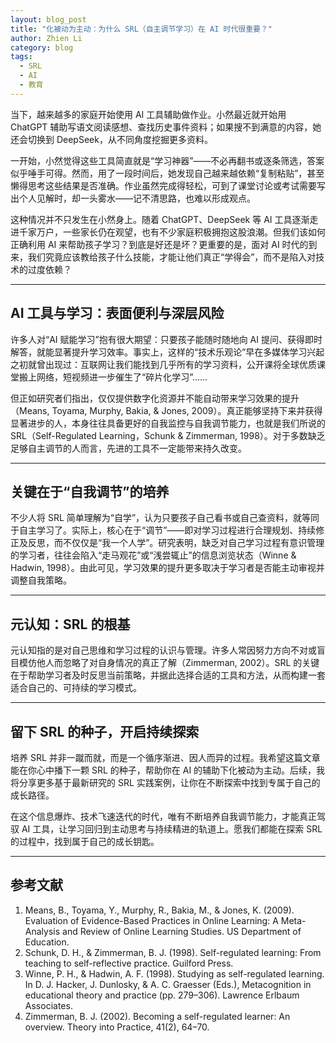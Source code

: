```yaml
---
layout: blog_post
title: "化被动为主动：为什么 SRL（自主调节学习）在 AI 时代很重要？"
author: Zhien Li
category: blog
tags:
  - SRL
  - AI
  - 教育
---
```


当下，越来越多的家庭开始使用 AI 工具辅助做作业。小然最近就开始用 ChatGPT 辅助写语文阅读感想、查找历史事件资料；如果搜不到满意的内容，她还会切换到 DeepSeek，从不同角度挖掘更多资料。

一开始，小然觉得这些工具简直就是“学习神器”——不必再翻书或逐条筛选，答案似乎唾手可得。然而，用了一段时间后，她发现自己越来越依赖“复制粘贴”，甚至懒得思考这些结果是否准确。作业虽然完成得轻松，可到了课堂讨论或考试需要写出个人见解时，却一头雾水——记不清思路，也难以形成观点。

这种情况并不只发生在小然身上。随着 ChatGPT、DeepSeek 等 AI 工具逐渐走进千家万户，一些家长仍在观望，也有不少家庭积极拥抱这股浪潮。但我们该如何正确利用 AI 来帮助孩子学习？到底是好还是坏？更重要的是，面对 AI 时代的到来，我们究竟应该教给孩子什么技能，才能让他们真正“学得会”，而不是陷入对技术的过度依赖？

---

## AI 工具与学习：表面便利与深层风险

许多人对“AI 赋能学习”抱有很大期望：只要孩子能随时随地向 AI 提问、获得即时解答，就能显著提升学习效率。事实上，这样的“技术乐观论”早在多媒体学习兴起之初就曾出现过：互联网让我们能找到几乎所有的学习资料，公开课将全球优质课堂搬上网络，短视频进一步催生了“碎片化学习”……

但正如研究者们指出，仅仅提供数字化资源并不能自动带来学习效果的提升（Means, Toyama, Murphy, Bakia, & Jones, 2009）。真正能够坚持下来并获得显著进步的人，本身往往具备更好的自我监控与自我调节能力，也就是我们所说的 SRL（Self-Regulated Learning，Schunk & Zimmerman, 1998）。对于多数缺乏足够自主调节的人而言，先进的工具不一定能带来持久改变。

---

## 关键在于“自我调节”的培养

不少人将 SRL 简单理解为“自学”，认为只要孩子自己看书或自己查资料，就等同于自主学习了。实际上，核心在于“调节”——即对学习过程进行合理规划、持续修正及反思，而不仅仅是“我一个人学”。研究表明，缺乏对自己学习过程有意识管理的学习者，往往会陷入“走马观花”或“浅尝辄止”的信息浏览状态（Winne & Hadwin, 1998）。由此可见，学习效果的提升更多取决于学习者是否能主动审视并调整自我策略。

---

## 元认知：SRL 的根基

元认知指的是对自己思维和学习过程的认识与管理。许多人常因努力方向不对或盲目模仿他人而忽略了对自身情况的真正了解（Zimmerman, 2002）。SRL 的关键在于帮助学习者及时反思当前策略，并据此选择合适的工具和方法，从而构建一套适合自己的、可持续的学习模式。

---

## 留下 SRL 的种子，开启持续探索

培养 SRL 并非一蹴而就，而是一个循序渐进、因人而异的过程。我希望这篇文章能在你心中播下一颗 SRL 的种子，帮助你在 AI 的辅助下化被动为主动。后续，我将分享更多基于最新研究的 SRL 实践案例，让你在不断探索中找到专属于自己的成长路径。

在这个信息爆炸、技术飞速迭代的时代，唯有不断培养自我调节能力，才能真正驾驭 AI 工具，让学习回归到主动思考与持续精进的轨道上。愿我们都能在探索 SRL 的过程中，找到属于自己的成长钥匙。

---

## 参考文献

1. Means, B., Toyama, Y., Murphy, R., Bakia, M., & Jones, K. (2009). Evaluation of Evidence-Based Practices in Online Learning: A Meta-Analysis and Review of Online Learning Studies. US Department of Education.
2. Schunk, D. H., & Zimmerman, B. J. (1998). Self-regulated learning: From teaching to self-reflective practice. Guilford Press.
3. Winne, P. H., & Hadwin, A. F. (1998). Studying as self-regulated learning. In D. J. Hacker, J. Dunlosky, & A. C. Graesser (Eds.), Metacognition in educational theory and practice (pp. 279–306). Lawrence Erlbaum Associates.
4. Zimmerman, B. J. (2002). Becoming a self-regulated learner: An overview. Theory into Practice, 41(2), 64–70.